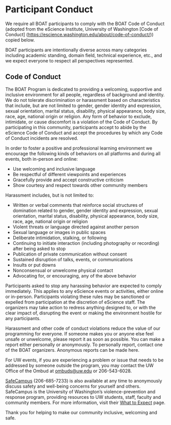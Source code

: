# Participant Conduct

We require all BOAT participants to comply with the BOAT Code of Conduct (adopted from the eScience Institute, University of Washington [Code of Conduct] 
(https://escience.washington.edu/about/code-of-conduct/)) copied below. 

BOAT participants are intentionally diverse across many categories including academic standing, domain field, technical experience, etc., and we expect everyone to respect all perspectives represented.

## Code of Conduct

The BOAT Program is dedicated to providing a welcoming, supportive and inclusive environment for all people, regardless of background and identity. We do not tolerate discrimination or harassment based on characteristics that include, but are not limited to gender, gender identity and expression, sexual orientation, marital status, disability, physical appearance, body size, race, age, national origin or religion. Any form of behavior to exclude, intimidate, or cause discomfort is a violation of the Code of Conduct. By participating in this community, participants accept to abide by the eScience Code of Conduct and accept the procedures by which any Code of Conduct incidents are resolved.

In order to foster a positive and professional learning environment we encourage the following kinds of behaviors on all platforms and during all events, both in-person and online:

* Use welcoming and inclusive language
* Be respectful of different viewpoints and experiences
* Gracefully provide and accept constructive criticism
* Show courtesy and respect towards other community members

Harassment includes, but is not limited to:

* Written or verbal comments that reinforce social structures of domination related to gender, gender identity and expression, sexual orientation, marital status, disability, physical appearance, body size, race, age, national origin or religion
* Violent threats or language directed against another person
* Sexual language or images in public spaces
* Deliberate intimidation, stalking, or following
* Continuing to initiate interaction (including photography or recording) after being asked to stop
* Publication of private communication without consent
* Sustained disruption of talks, events, or communications
* Insults or put downs
* Nonconsensual or unwelcome physical contact
* Advocating for, or encouraging, any of the above behavior

Participants asked to stop any harassing behavior are expected to comply immediately. This applies to any eScience events or activities, either online or in-person. Participants violating these rules may be sanctioned or expelled from participation at the discretion of eScience staff. The organizers may take action to redress anything designed to, or with the clear impact of, disrupting the event or making the environment hostile for any participants. 

Harassment and other code of conduct violations reduce the value of our programming for everyone. If someone makes you or anyone else feel unsafe or unwelcome, please report it as soon as possible. You can 
make a report either personally or anonymously. To personally report, contact one of the BOAT organizers. Anonymous reports can be made here. 

For UW events, if you are experiencing a problem or issue that needs to be addressed by someone outside the program, you may contact the UW Office of the Ombud at ombuds@uw.edu or 206-543-6028.

[SafeCampus](https://www.washington.edu/safecampus/) (206-685-7233) is also available at any time to anonymously discuss safety and well-being concerns for yourself and others. SafeCampus is the University of Washington’s violence-prevention and response program, providing resources to UW students, staff, faculty and community members. For more information, visit their [What to Expect](https://www.washington.edu/safecampus/what-to-expect) page.

Thank you for helping to make our community inclusive, welcoming and safe.


